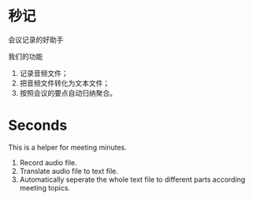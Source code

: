 # 秒记

会议记录的好助手

我们的功能

1. 记录音频文件；
2. 把音频文件转化为文本文件；
3. 按照会议的要点自动归纳聚合。


# Seconds


This is a helper for meeting minutes.

1. Record audio file.
2. Translate audio file to text file.
3. Automatically seperate the whole text file to different parts according meeting topics.




